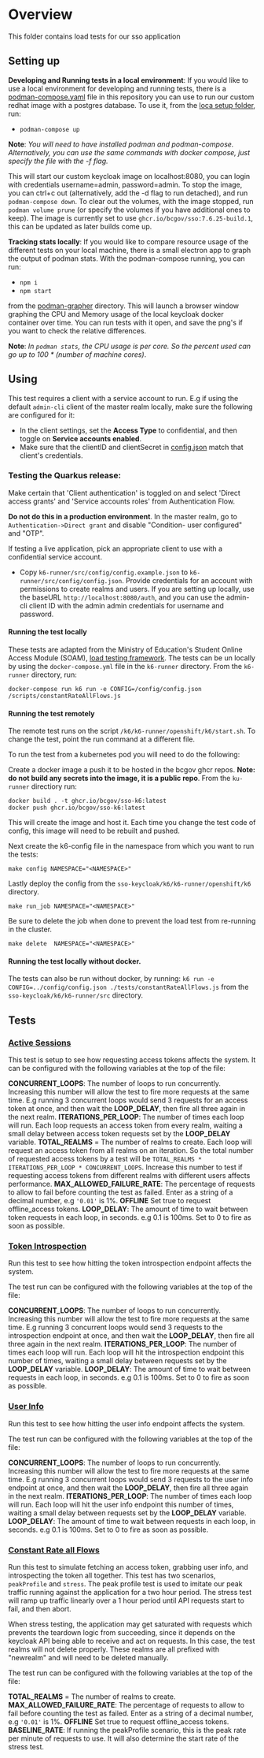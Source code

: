# Overview

This folder contains load tests for our sso application

## Setting up

**Developing and Running tests in a local environment**: If you would like to use a local environment for developing and running tests, there is a [podman-compose.yaml](./local_setup/podman-compose.yaml) file in this repository you can use to run our custom redhat image with a postgres database. To use it, from the [loca setup folder](./local_setup/), run:

- `podman-compose up`

**Note**: _You will need to have installed podman and podman-compose. Alternatively, you can use the same commands with docker compose, just specify the file with the -f flag._

This will start our custom keycloak image on localhost:8080, you can login with credentials username=admin, password=admin. To stop the image, you can ctrl+c out (alternatively, add the -d flag to run detached), and run `podman-compose down`. To clear out the volumes, with the image stopped, run `podman volume prune` (or specify the volumes if you have additional ones to keep). The image is currently set to use `ghcr.io/bcgov/sso:7.6.25-build.1`, this can be updated as later builds come up.

**Tracking stats locally**: If you would like to compare resource usage of the different tests on your local machine, there is a small electron app to graph the output of podman stats. With the podman-compose running, you can run:

- `npm i`
- `npm start`

from the [podman-grapher](./local_setup/podman-grapher/) directory. This will launch a browser window graphing the CPU and Memory usage of the local keycloak docker container over time. You can run tests with it open, and save the png's if you want to check the relative differences.

**Note**:  _In `podman stats`, the CPU usage is per core. So the percent used can go up to 100 * (number of machine cores)_.

## Using

This test requires a client with a service account to run. E.g if using the default `admin-cli` client of the master realm locally, make sure the following are configured for it:

- In the client settings, set the **Access Type** to confidential, and then toggle on **Service accounts enabled**.
- Make sure that the clientID and clientSecret in [config.json](./k6-runner/src/config/config.json) match that client's credentials.

### Testing the Quarkus release:

Make certain that 'Client authentication' is toggled on and select 'Direct access grants' and 'Service accounts roles' from Authentication Flow.

**Do not do this in a production environment**. In the master realm, go to `Authentication->Direct grant` and disable "Condition- user configured" and "OTP".

If testing a live application, pick an appropriate client to use with a confidential service account.

- Copy `k6-runner/src/config/config.example.json` to `k6-runner/src/config/config.json`. Provide credentials for an account with permissions to create realms and users. If you are setting up locally, use the baseURL `http://localhost:8080/auth`, and you can use the admin-cli client ID with the admin admin credentials for username and password.

#### Running the test locally

These tests are adapted from the Ministry of Education's Student Online Access Module (SOAM), [load testing framework](https://github.com/bcgov/EDUC-KEYCLOAK-SOAM/blob/refs%2Fheads%2Fmaster/testing%2Fk6%2FREADME.md).  The tests can be un locally by using the `docker-compose.yml` file in the `k6-runner` directory. From the `k6-runner` directory, run:

```
docker-compose run k6 run -e CONFIG=/config/config.json /scripts/constantRateAllFlows.js
```

#### Running the test remotely

The remote test runs on the script `/k6/k6-runner/openshift/k6/start.sh`. To change the test, point the run command at a different file.

To run the test from a kubernetes pod you will need to do the following:

Create a docker image a push it to be hosted in the bcgov ghcr repos.  **Note: do not build any secrets into the image, it is a public repo**. From the `ku-runner` directiory run:
```
docker build . -t ghcr.io/bcgov/sso-k6:latest
docker push ghcr.io/bcgov/sso-k6:latest
```
This will create the image and host it. Each time you change the test code of config, this image will need to be rebuilt and pushed.

Next create the k6-config file in the namespace from which you want to run the tests:
```
make config NAMESPACE="<NAMESPACE>"
```

Lastly deploy the config from the `sso-keycloak/k6/k6-runner/openshift/k6` directory.
```
make run_job NAMESPACE="<NAMESPACE>"
```

Be sure to delete the job when done to prevent the load test from re-running in the cluster.

```
make delete  NAMESPACE="<NAMESPACE>"
```

#### Running the test locally without docker.

The tests can also be run without docker, by running:
`k6 run -e CONFIG=../config/config.json ./tests/constantRateAllFlows.js`
from the `sso-keycloak/k6/k6-runner/src` directory.


## Tests

### [Active Sessions](./activeSessions.js)

This test is setup to see how requesting access tokens affects the system. It can be configured with the following variables at the top of the file:

**CONCURRENT_LOOPS**: The number of loops to run concurrently. Increasing this number will allow the test to fire more requests at the same time. E.g running 3 concurrent loops would send 3 requests for an access token at once, and then wait the **LOOP_DELAY**, then fire all three again in the next realm.
**ITERATIONS_PER_LOOP**: The number of times each loop will run. Each loop requests an access token from every realm, waiting a small delay between access token requests set by the **LOOP_DELAY** variable.
**TOTAL_REALMS** = The number of realms to create. Each loop will request an access token from all realms on an iteration. So the total number of requested access tokens by a test will be `TOTAL_REALMS * ITERATIONS_PER_LOOP * CONCURRENT_LOOPS`. Increase this number to test if requesting access tokens from different realms with different users affects performance.
**MAX_ALLOWED_FAILURE_RATE**: The percentage of requests to allow to fail before counting the test as failed. Enter as a string of a decimal number, e.g `'0.01'` is 1%.
**OFFLINE** Set true to request offline_access tokens.
**LOOP_DELAY**: The amount of time to wait between token requests in each loop, in seconds. e.g 0.1 is 100ms. Set to 0 to fire as soon as possible.

### [Token Introspection](./tokenIntrospection.js)

Run this test to see how hitting the token introspection endpoint affects the system.

The test run can be configured with the following variables at the top of the file:

**CONCURRENT_LOOPS**: The number of loops to run concurrently. Increasing this number will allow the test to fire more requests at the same time. E.g running 3 concurrent loops would send 3 requests to the introspection endpoint at once, and then wait the **LOOP_DELAY**, then fire all three again in the next realm.
**ITERATIONS_PER_LOOP**: The number of times each loop will run. Each loop will hit the introspection endpoint this number of times, waiting a small delay between requests set by the **LOOP_DELAY** variable.
**LOOP_DELAY**: The amount of time to wait between requests in each loop, in seconds. e.g 0.1 is 100ms. Set to 0 to fire as soon as possible.

### [User Info](./userInfo.js)

Run this test to see how hitting the user info endpoint affects the system.

The test run can be configured with the following variables at the top of the file:

**CONCURRENT_LOOPS**: The number of loops to run concurrently. Increasing this number will allow the test to fire more requests at the same time. E.g running 3 concurrent loops would send 3 requests to the user info endpoint at once, and then wait the **LOOP_DELAY**, then fire all three again in the next realm.
**ITERATIONS_PER_LOOP**: The number of times each loop will run. Each loop will hit the user info endpoint this number of times, waiting a small delay between requests set by the **LOOP_DELAY** variable.
**LOOP_DELAY**: The amount of time to wait between requests in each loop, in seconds. e.g 0.1 is 100ms. Set to 0 to fire as soon as possible.

### [Constant Rate all Flows](./constantRateAllFlows.js)

Run this test to simulate fetching an access token, grabbing user info, and introspecting the token all together. This test has two scenarios, `peakProfile` and `stress`. The peak profile test is used to imitate our peak traffic running against the application for a two hour period. The stress test will ramp up traffic linearly over a 1 hour period until API requests start to fail, and then abort.

When stress testing, the application may get saturated with requests which prevents the teardown logic from succeeding, since it depends on the keycloak API being able to receive and act on requests. In this case, the test realms will not delete properly. These realms are all prefixed with "newrealm" and will need to be deleted manually.

The test run can be configured with the following variables at the top of the file:

**TOTAL_REALMS** = The number of realms to create.
**MAX_ALLOWED_FAILURE_RATE**: The percentage of requests to allow to fail before counting the test as failed. Enter as a string of a decimal number, e.g `'0.01'` is 1%.
**OFFLINE** Set true to request offline_access tokens.
**BASELINE_RATE**: If running the peakProfile scenario, this is the peak rate per minute of requests to use. It will also determine the start rate of the stress test.
